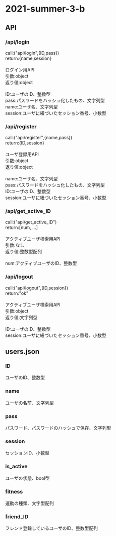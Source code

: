 # 2021-summer-3-b

## API
### /api/login
<p>
call:("api/login",{ID,pass})<br>
return:{name,session}<br>
<br>
ログイン用API<br>
引数:object<br>
返り値:object<br><br>
ID:ユーザのID、整数型<br>
pass:パスワードをハッシュ化したもの、文字列型<br>
name:ユーザ名、文字列型<br>
session:ユーザに紐づいたセッション番号、小数型<br>
</p>

### /api/register
<p>
call:("api/register",{name,pass})<br>
return:{ID,session}<br>
<br>
ユーザ登録用API<br>
引数:object<br>
返り値:object<br><br>
name:ユーザ名、文字列型<br>
pass:パスワードをハッシュ化したもの、文字列型<br>
ID:ユーザのID、整数型<br>
session:ユーザに紐づいたセッション番号、小数型<br>
</p>

### /api/get_active_ID
<p>
call:("api/get_active_ID")<br>
return:[num, ...]<br>
<br>
アクティブユーザ検索用API<br>
引数:なし<br>
返り値:整数型配列<br><br>
num:アクティブユーザのID、整数型<br>
</p>

### /api/logout
<p>
call:("api/logout",{ID,session})<br>
return:"ok"<br>
<br>
アクティブユーザ検索用API<br>
引数:object<br>
返り値:文字列型<br><br>
ID:ユーザのID、整数型<br>
session:ユーザに紐づいたセッション番号、小数型<br>
</p>

## users.json
### ID
ユーザのID、整数型<br>
### name
ユーザの名前、文字列型<br>
### pass
パスワード、パスワードのハッシュで保存、文字列型<br>
### session
セッションID、小数型<br>
### is_active
ユーザの状態、bool型<br>
### fitness
運動の種類、文字型配列<br>
### friend_ID
フレンド登録しているユーザのID、整数型配列<br>
